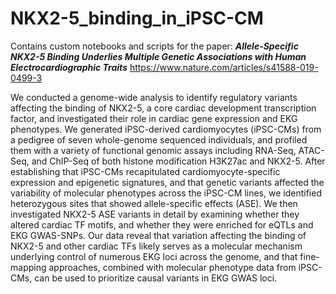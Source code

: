 # NKX2-5_binding_in_iPSC-CM
Contains custom notebooks and scripts for the paper: ***Allele-Specific NKX2-5 Binding Underlies Multiple Genetic Associations with Human Electrocardiographic Traits***
https://www.nature.com/articles/s41588-019-0499-3

We conducted a genome-wide analysis to identify regulatory variants affecting the binding of NKX2-5, a core cardiac development transcription factor, and investigated their role in cardiac gene expression and EKG phenotypes. We generated iPSC-derived cardiomyocytes (iPSC-CMs) from a pedigree of seven whole-genome sequenced individuals, and profiled them with a variety of functional genomic assays including RNA-Seq, ATAC-Seq, and ChIP-Seq of both histone modification H3K27ac and NKX2-5. After establishing that iPSC-CMs recapitulated cardiomyocyte-specific expression and epigenetic signatures, and that genetic variants affected the variability of molecular phenotypes across the iPSC-CM lines, we identified heterozygous sites that showed allele-specific effects (ASE). We then investigated NKX2-5 ASE variants in detail by examining whether they altered cardiac TF motifs, and whether they were enriched for eQTLs and EKG GWAS-SNPs. Our data reveal that variation affecting the binding of NKX2-5 and other cardiac TFs likely serves as a molecular mechanism underlying control of numerous EKG loci across the genome, and that fine-mapping approaches, combined with molecular phenotype data from iPSC-CMs, can be used to prioritize causal variants in EKG GWAS loci.
